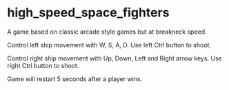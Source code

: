 # high_speed_space_fighters

A game based on classic arcade style games but at breakneck speed.

Control left ship movement with W, S, A, D. Use left Ctrl button to shoot.

Control right ship movement with Up, Down, Left and Right arrow keys. Use right Ctrl button to shoot. 

Game will restart 5 seconds after a player wins. 

